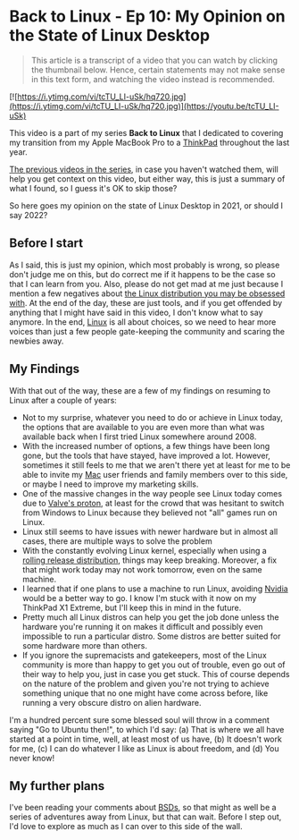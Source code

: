 # Back to Linux - Ep 10: My Opinion on the State of Linux Desktop

> This article is a transcript of a video that you can watch by clicking the thumbnail below. Hence, certain statements may not make sense in this text form, and watching the video instead is recommended.

[![https://i.ytimg.com/vi/tcTU_LI-uSk/hq720.jpg](https://i.ytimg.com/vi/tcTU_LI-uSk/hq720.jpg)](https://youtu.be/tcTU_LI-uSk)

This video is a part of my series **Back to Linux** that I dedicated to covering my transition from my Apple MacBook Pro to a [ThinkPad](https://www.lenovo.com/us/en/laptops/thinkpad/thinkpad-x1/ThinkPad-X1-Extreme-Gen-3/p/20TKCTO1WWENUS0) throughout the last year.

[The previous videos in the series](https://www.youtube.com/playlist?list=PLe6BbPAW-Wxgz5Jly855Aw3qWRiWqTXHO), in case you haven't watched them, will help you get context on this video, but either way, this is just a summary of what I found, so I guess it's OK to skip those?

So here goes my opinion on the state of Linux Desktop in 2021, or should I say 2022?

## Before I start

As I said, this is just my opinion, which most probably is wrong, so please don't judge me on this, but do correct me if it happens to be the case so that I can learn from you. Also, please do not get mad at me just because I mention a few negatives about [the Linux distribution you may be obsessed with](https://archlinux.org). At the end of the day, these are just tools, and if you get offended by anything that I might have said in this video, I don't know what to say anymore. In the end, [Linux](https://www.linux.org) is all about choices, so we need to hear more voices than just a few people gate-keeping the community and scaring the newbies away.

## My Findings

With that out of the way, these are a few of my findings on resuming to Linux after a couple of years:

- Not to my surprise, whatever you need to do or achieve in Linux today, the options that are available to you are even more than what was available back when I first tried Linux somewhere around 2008.
- With the increased number of options, a few things have been long gone, but the tools that have stayed, have improved a lot. However, sometimes it still feels to me that we aren't there yet at least for me to be able to invite my [Mac](https://www.apple.com/macos/monterey) user friends and family members over to this side, or maybe I need to improve my marketing skills.
- One of the massive changes in the way people see Linux today comes due to [Valve's proton](https://www.protondb.com), at least for the crowd that was hesitant to switch from Windows to Linux because they believed not "all" games run on Linux.
- Linux still seems to have issues with newer hardware but in almost all cases, there are multiple ways to solve the problem
- With the constantly evolving Linux kernel, especially when using a [rolling release distribution](https://itsfoss.com/rolling-release), things may keep breaking. Moreover, a fix that might work today may not work tomorrow, even on the same machine.
- I learned that if one plans to use a machine to run Linux, avoiding [Nvidia](https://www.nvidia.com) would be a better way to go. I know I'm stuck with it now on my ThinkPad X1 Extreme, but I'll keep this in mind in the future.
- Pretty much all Linux distros can help you get the job done unless the hardware you're running it on makes it difficult and possibly even impossible to run a particular distro. Some distros are better suited for some hardware more than others.
- If you ignore the supremacists and gatekeepers, most of the Linux community is more than happy to get you out of trouble, even go out of their way to help you, just in case you get stuck. This of course depends on the nature of the problem and given you're not trying to achieve something unique that no one might have come across before, like running a very obscure distro on alien hardware.

I'm a hundred percent sure some blessed soul will throw in a comment saying "Go to Ubuntu then!", to which I'd say: (a) That is where we all have started at a point in time, well, at least most of us have, (b) It doesn't work for me, (c) I can do whatever I like as Linux is about freedom, and (d) You never know!

## My further plans

I've been reading your comments about [BSDs](https://en.wikipedia.org/wiki/Comparison_of_BSD_operating_systems), so that might as well be a series of adventures away from Linux, but that can wait. Before I step out, I'd love to explore as much as I can over to this side of the wall.
